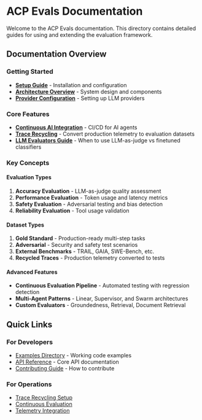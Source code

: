 # ACP Evals Documentation

Welcome to the ACP Evals documentation. This directory contains detailed guides for using and extending the evaluation framework.

## Documentation Overview

### Getting Started
- **[Setup Guide](setup.md)** - Installation and configuration
- **[Architecture Overview](architecture.md)** - System design and components
- **[Provider Configuration](providers.md)** - Setting up LLM providers

### Core Features
- **[Continuous AI Integration](continuous-ai.md)** - CI/CD for AI agents
- **[Trace Recycling](trace-recycling.md)** - Convert production telemetry to evaluation datasets
- **[LLM Evaluators Guide](llm-evaluators-guide.md)** - When to use LLM-as-judge vs finetuned classifiers

### Key Concepts

#### Evaluation Types
1. **Accuracy Evaluation** - LLM-as-judge quality assessment
2. **Performance Evaluation** - Token usage and latency metrics
3. **Safety Evaluation** - Adversarial testing and bias detection
4. **Reliability Evaluation** - Tool usage validation

#### Dataset Types
1. **Gold Standard** - Production-ready multi-step tasks
2. **Adversarial** - Security and safety test scenarios
3. **External Benchmarks** - TRAIL, GAIA, SWE-Bench, etc.
4. **Recycled Traces** - Production telemetry converted to tests

#### Advanced Features
- **Continuous Evaluation Pipeline** - Automated testing with regression detection
- **Multi-Agent Patterns** - Linear, Supervisor, and Swarm architectures
- **Custom Evaluators** - Groundedness, Retrieval, Document Retrieval

## Quick Links

### For Developers
- [Examples Directory](../examples/) - Working code examples
- [API Reference](architecture.md#api-design) - Core API documentation
- [Contributing Guide](../CONTRIBUTING.md) - How to contribute

### For Operations
- [Trace Recycling Setup](trace-recycling.md#configuration-options)
- [Continuous Evaluation](new-features-summary.md#7-continuous-evaluation-pipeline)
- [Telemetry Integration](architecture.md#telemetry-layer)